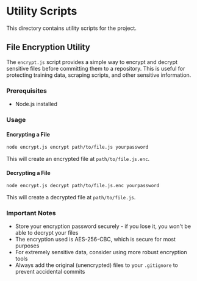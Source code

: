 # Utility Scripts

This directory contains utility scripts for the project.

## File Encryption Utility

The `encrypt.js` script provides a simple way to encrypt and decrypt sensitive files before committing them to a repository. This is useful for protecting training data, scraping scripts, and other sensitive information.

### Prerequisites

- Node.js installed

### Usage

#### Encrypting a File

```bash
node encrypt.js encrypt path/to/file.js yourpassword
```

This will create an encrypted file at `path/to/file.js.enc`.

#### Decrypting a File

```bash
node encrypt.js decrypt path/to/file.js.enc yourpassword
```

This will create a decrypted file at `path/to/file.js`.

### Important Notes

- Store your encryption password securely - if you lose it, you won't be able to decrypt your files
- The encryption used is AES-256-CBC, which is secure for most purposes
- For extremely sensitive data, consider using more robust encryption tools
- Always add the original (unencrypted) files to your `.gitignore` to prevent accidental commits

